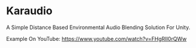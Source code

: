 # Karaudio
A Simple Distance Based Environmental Audio Blending Solution For Unity. 

Example On YouTube: https://www.youtube.com/watch?v=FHgRII0rQWw
